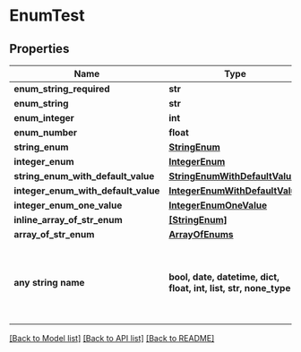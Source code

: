 # EnumTest


## Properties
Name | Type | Description | Notes
------------ | ------------- | ------------- | -------------
**enum_string_required** | **str** |  | 
**enum_string** | **str** |  | [optional] 
**enum_integer** | **int** |  | [optional] 
**enum_number** | **float** |  | [optional] 
**string_enum** | [**StringEnum**](StringEnum.md) |  | [optional] 
**integer_enum** | [**IntegerEnum**](IntegerEnum.md) |  | [optional] 
**string_enum_with_default_value** | [**StringEnumWithDefaultValue**](StringEnumWithDefaultValue.md) |  | [optional] 
**integer_enum_with_default_value** | [**IntegerEnumWithDefaultValue**](IntegerEnumWithDefaultValue.md) |  | [optional] 
**integer_enum_one_value** | [**IntegerEnumOneValue**](IntegerEnumOneValue.md) |  | [optional] 
**inline_array_of_str_enum** | [**[StringEnum]**](StringEnum.md) |  | [optional] 
**array_of_str_enum** | [**ArrayOfEnums**](ArrayOfEnums.md) |  | [optional] 
**any string name** | **bool, date, datetime, dict, float, int, list, str, none_type** | any string name can be used but the value must be the correct type | [optional]

[[Back to Model list]](../README.md#documentation-for-models) [[Back to API list]](../README.md#documentation-for-api-endpoints) [[Back to README]](../README.md)


